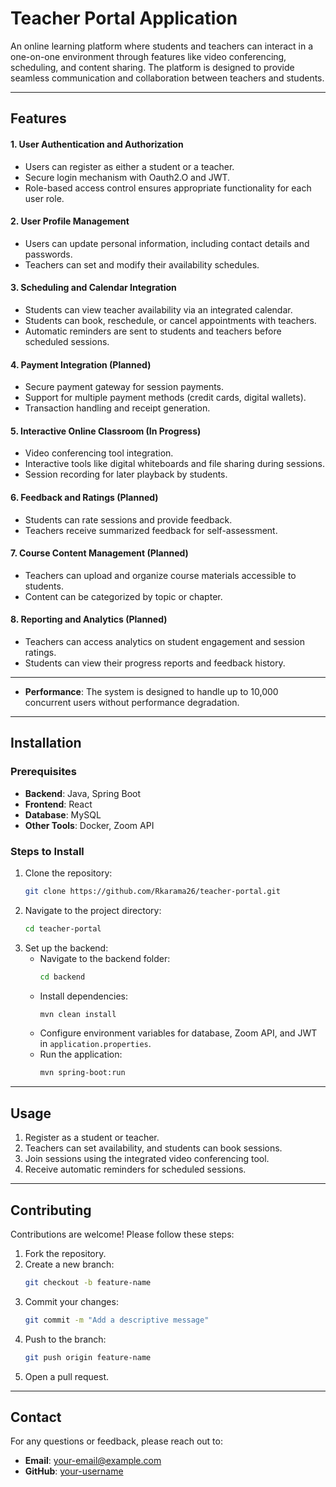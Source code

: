 # Teacher Portal Application

An online learning platform where students and teachers can interact in a one-on-one environment through features like video conferencing, scheduling, and content sharing. The platform is designed to provide seamless communication and collaboration between teachers and students.

---


## Features

#### 1. User Authentication and Authorization
- Users can register as either a student or a teacher.
- Secure login mechanism with Oauth2.O and JWT.
- Role-based access control ensures appropriate functionality for each user role.

#### 2. User Profile Management
- Users can update personal information, including contact details and passwords.
- Teachers can set and modify their availability schedules.

#### 3. Scheduling and Calendar Integration
- Students can view teacher availability via an integrated calendar.
- Students can book, reschedule, or cancel appointments with teachers.
- Automatic reminders are sent to students and teachers before scheduled sessions.

#### 4. Payment Integration (Planned)
- Secure payment gateway for session payments.
- Support for multiple payment methods (credit cards, digital wallets).
- Transaction handling and receipt generation.

#### 5. Interactive Online Classroom (In Progress)
- Video conferencing tool integration.
- Interactive tools like digital whiteboards and file sharing during sessions.
- Session recording for later playback by students.

#### 6. Feedback and Ratings (Planned)
- Students can rate sessions and provide feedback.
- Teachers receive summarized feedback for self-assessment.

#### 7. Course Content Management (Planned)
- Teachers can upload and organize course materials accessible to students.
- Content can be categorized by topic or chapter.

#### 8. Reporting and Analytics (Planned)
- Teachers can access analytics on student engagement and session ratings.
- Students can view their progress reports and feedback history.

---


- **Performance**: The system is designed to handle up to 10,000 concurrent users without performance degradation.

---

## Installation

### Prerequisites
- **Backend**: Java, Spring Boot
- **Frontend**: React
- **Database**: MySQL
- **Other Tools**: Docker, Zoom API

### Steps to Install
1. Clone the repository:
   ```bash
   git clone https://github.com/Rkarama26/teacher-portal.git
   ```
2. Navigate to the project directory:
   ```bash
   cd teacher-portal
   ```
3. Set up the backend:
   - Navigate to the backend folder:
     ```bash
     cd backend
     ```
   - Install dependencies:
     ```bash
     mvn clean install
     ```
   - Configure environment variables for database, Zoom API, and JWT in `application.properties`.
   - Run the application:
     ```bash
     mvn spring-boot:run
     ```

---

## Usage

1. Register as a student or teacher.
2. Teachers can set availability, and students can book sessions.
3. Join sessions using the integrated video conferencing tool.
4. Receive automatic reminders for scheduled sessions.

---

## Contributing

Contributions are welcome! Please follow these steps:
1. Fork the repository.
2. Create a new branch:
   ```bash
   git checkout -b feature-name
   ```
3. Commit your changes:
   ```bash
   git commit -m "Add a descriptive message"
   ```
4. Push to the branch:
   ```bash
   git push origin feature-name
   ```
5. Open a pull request.

---

## Contact

For any questions or feedback, please reach out to:
- **Email**: [your-email@example.com](mailto:rohit.karma026@gmail.com)
- **GitHub**: [your-username](https://github.com/Rkarama26)

